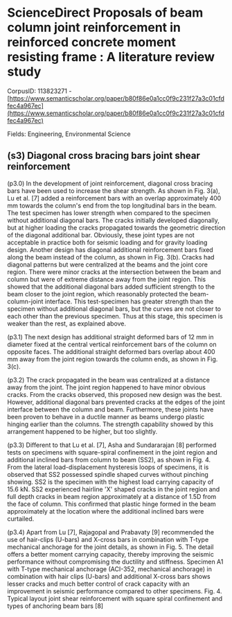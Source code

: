 # ScienceDirect Proposals of beam column joint reinforcement in reinforced concrete moment resisting frame : A literature review study

CorpusID: 113823271 - [https://www.semanticscholar.org/paper/b80f86e0a1cc0f9c231f27a3c01cfdfec4a967ec](https://www.semanticscholar.org/paper/b80f86e0a1cc0f9c231f27a3c01cfdfec4a967ec)

Fields: Engineering, Environmental Science

## (s3) Diagonal cross bracing bars joint shear reinforcement
(p3.0) In the development of joint reinforcement, diagonal cross bracing bars have been used to increase the shear strength. As shown in Fig. 3(a), Lu et al. [7] added a reinforcement bars with an overlap approximately 400 mm towards the column's end from the top longitudinal bars in the beam. The test specimen has lower strength when compared to the specimen without additional diagonal bars. The cracks initially developed diagonally, but at higher loading the cracks propagated towards the geometric direction of the diagonal additional bar. Obviously, these joint types are not acceptable in practice both for seismic loading and for gravity loading design. Another design has diagonal additional reinforcement bars fixed along the beam instead of the column, as shown in Fig. 3(b). Cracks had diagonal patterns but were centralized at the beams and the joint core region. There were minor cracks at the intersection between the beam and column but were of extreme distance away from the joint region. This showed that the additional diagonal bars added sufficient strength to the beam closer to the joint region, which reasonably protected the beam-column-joint interface. This test-specimen has greater strength than the specimen without additional diagonal bars, but the curves are not closer to each other than the previous specimen. Thus at this stage, this specimen is weaker than the rest, as explained above.

(p3.1) The next design has additional straight deformed bars of 12 mm in diameter fixed at the central vertical reinforcement bars of the column on opposite faces. The additional straight deformed bars overlap about 400 mm away from the joint region towards the column ends, as shown in Fig. 3(c).

(p3.2) The crack propagated in the beam was centralized at a distance away from the joint. The joint region happened to have minor obvious cracks. From the cracks observed, this proposed new design was the best. However, additional diagonal bars prevented cracks at the edges of the joint interface between the column and beam. Furthermore, these joints have been proven to behave in a ductile manner as beams undergo plastic hinging earlier than the columns. The strength capability showed by this arrangement happened to be higher, but too slightly.

(p3.3) Different to that Lu et al. [7], Asha and Sundararajan [8] performed tests on specimens with square-spiral confinement in the joint region and additional inclined bars from column to beam (SS2), as shown in Fig. 4. From the lateral load-displacement hysteresis loops of specimens, it is observed that SS2 possessed spindle shaped curves without pinching showing. SS2 is the specimen with the highest load carrying capacity of 15.6 kN. SS2 experienced hairline 'X' shaped cracks in the joint region and full depth cracks in beam region approximately at a distance of 1.5D from the face of column. This confirmed that plastic hinge formed in the beam approximately at the location where the additional inclined bars were curtailed.

(p3.4) Apart from Lu [7], Rajagopal and Prabavaty [9] recommended the use of hair-clips (U-bars) and X-cross bars in combination with T-type mechanical anchorage for the joint details, as shown in Fig. 5. The detail offers a better moment carrying capacity, thereby improving the seismic performance without compromising the ductility and stiffness. Specimen A1 with T-type mechanical anchorage (ACI-352, mechanical anchorage) in combination with hair clips (U-bars) and additional X-cross bars shows lesser cracks and much better control of crack capacity with an improvement in seismic performance compared to other specimens.  Fig. 4. Typical layout joint shear reinforcement with square spiral confinement and types of anchoring beam bars [8] 
